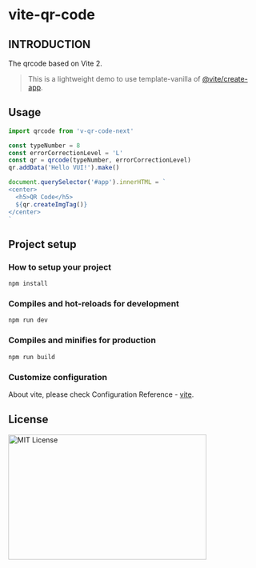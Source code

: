# vite-qr-code

## INTRODUCTION

The qrcode based on Vite 2.

> This is a lightweight demo to use template-vanilla of [@vite/create-app](https://github.com/vitejs/vite/tree/main/packages/create-app).

## Usage

```js
import qrcode from 'v-qr-code-next'

const typeNumber = 8
const errorCorrectionLevel = 'L'
const qr = qrcode(typeNumber, errorCorrectionLevel)
qr.addData('Hello VUI!').make()

document.querySelector('#app').innerHTML = `
<center>
  <h5>QR Code</h5>
  ${qr.createImgTag()}
</center>
`
```

## Project setup

### How to setup your project
```
npm install
```

### Compiles and hot-reloads for development
```
npm run dev
```

### Compiles and minifies for production
```
npm run build
```

### Customize configuration

About vite, please check Configuration Reference - [vite](https://vitejs.dev/config/).

## License

<img src="https://nikoni.top/images/niko-mit.png" alt="MIT License" width="396" height="250"/>
